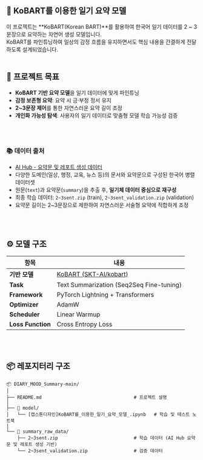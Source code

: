 ## 🧠 KoBART를 이용한 일기 요약 모델  

이 프로젝트는 **KoBART(Korean BART)**를 활용하여 한국어 일기 데이터를 2 ~ 3문장으로 요약하는 자연어 생성 모델입니다.  
KoBART를 파인튜닝하여 일상의 감정 흐름을 유지하면서도 핵심 내용을 간결하게 전달하도록 설계되었습니다.
<br/>
<br/>

## 🎯 프로젝트 목표

- **KoBART 기반 요약 모델**을 일기 데이터에 맞게 파인튜닝  
- **감정 보존형 요약**: 요약 시 긍·부정 정서 유지  
- **2~3문장 제어**를 통한 자연스러운 요약 길이 조정  
- **개인화 가능성 탐색**: 사용자의 일기 데이터로 맞춤형 모델 학습 가능성 검증  
<br/>
<br/>

### 📚 데이터 출처

- [AI Hub - 요약문 및 레포트 생성 데이터](https://www.aihub.or.kr/aidata/8058)
- 다양한 도메인(일상, 행정, 교육, 뉴스 등)의 문서와 요약문으로 구성된 한국어 병렬 데이터셋
- 원문(`text`)과 요약문(`summary`)을 추출 후, **일기체 데이터 중심으로 재구성**
- 최종 학습 데이터: `2~3sent.zip` (train), `2~3sent_validation.zip` (validation)
- 요약문 길이는 2~3문장으로 제한하여 자연스러운 서술형 요약에 적합하게 조정
<br/>
<br/>

## ⚙️ 모델 구조

| 항목 | 내용 |
|------|------|
| **기반 모델** | [KoBART (SKT-AI/kobart)](https://github.com/SKT-AI/KoBART) |
| **Task** | Text Summarization (Seq2Seq Fine-tuning) |
| **Framework** | PyTorch Lightning + Transformers |
| **Optimizer** | AdamW |
| **Scheduler** | Linear Warmup |
| **Loss Function** | Cross Entropy Loss |
<br/>
<br/>

## 📦 레포지터리 구조
```
📦 DIARY_MOOD_Summary-main/
│
├── README.md                                  # 프로젝트 설명
│
├── 📁 model/
│   └── [캡스톤디자인]KoBART를_이용한_일기_요약_모델_.ipynb   # 학습 및 테스트 노트북
│
└── 📁 summary_raw_data/
    ├── 2~3sent.zip                            # 학습 데이터 (AI Hub 요약문 및 레포트 생성 기반)
    └── 2~3sent_validation.zip                 # 검증 데이터
```
<br/>
<br/>
